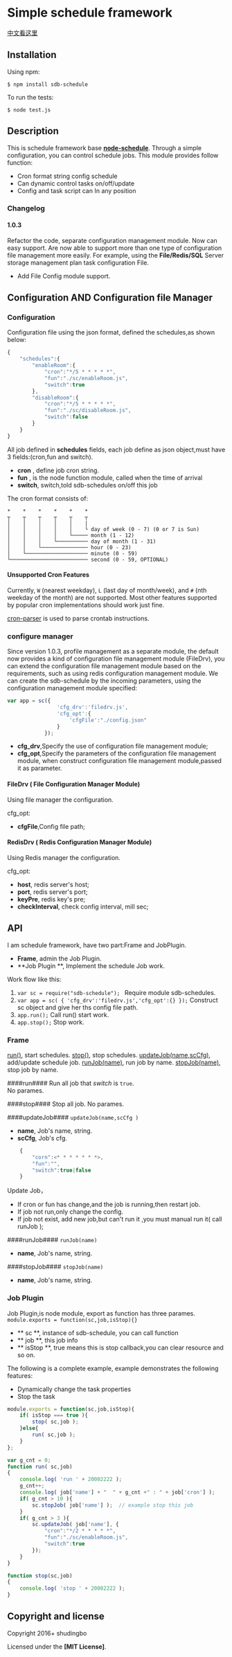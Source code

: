 
# Simple schedule framework
[中文看这里]

## Installation

Using npm:

    $ npm install sdb-schedule

To run the tests:

    $ node test.js

## Description
This is schedule framework base **[node-schedule]**. Through a simple configuration, you can control schedule jobs.
This module provides follow function:

 - Cron format string config schedule
 - Can dynamic control tasks on/off/update
 - Config and task script can In any position

### Changelog
#### 1.0.3
Refactor the code, separate configuration management module. Now can easy support. Are now able to support more than one type of configuration file management more easily. For example, using the **File/Redis/SQL** Server storage management plan task configuration File.
 - Add File Config module support.



## Configuration AND Configuration file Manager
### Configuration
  Configuration file using the json format, defined the schedules,as shown below:
```javascript
{
	"schedules":{
		"enableRoom":{
			"cron":"*/5 * * * * *",
			"fun":"./sc/enableRoom.js",
			"switch":true
		},
		"disableRoom":{
			"cron":"*/5 * * * * *",
			"fun":"./sc/disableRoom.js",
			"switch":false
		}
	}
}
```

All job defined in **schedules** fields, each job define as json object,must have 3 fields:(cron,fun and switch).

  - **cron** , define job cron string.
  - **fun**  , is the node function module, called when the time of arrival
  - **switch**, switch,told sdb-schedules on/off this job

The cron format consists of:
```
*    *    *    *    *    *
┬    ┬    ┬    ┬    ┬    ┬
│    │    │    │    │    |
│    │    │    │    │    └ day of week (0 - 7) (0 or 7 is Sun)
│    │    │    │    └───── month (1 - 12)
│    │    │    └────────── day of month (1 - 31)
│    │    └─────────────── hour (0 - 23)
│    └──────────────────── minute (0 - 59)
└───────────────────────── second (0 - 59, OPTIONAL)
```
#### Unsupported Cron Features

Currently, `W` (nearest weekday), `L` (last day of month/week), and `#` (nth weekday
of the month) are not supported. Most other features supported by popular cron
implementations should work just fine.

[cron-parser] is used to parse crontab instructions.

### configure manager
Since version 1.0.3, profile management as a separate module, the default now provides a kind of configuration file management module (FileDrv), you can extend the configuration file management module based on the requirements, such as using redis configuration management module.
We can create the sdb-schedule by the incoming parameters, using the configuration management module specified:

```javascript
var app = sc({
				'cfg_drv':'filedrv.js',
				'cfg_opt':{
					'cfgFile':"./config.json"
				}
			});
```
 - **cfg_drv**,Specify the use of configuration file management module;
 - **cfg_opt**,Specify the parameters of the configuration file management module, when  construct configuration file management module,passed it as parameter.

#### FileDrv ( File Configuration Manager Module)
Using file manager the configuration. 

cfg_opt:
 - **cfgFile**,Config file path;



#### RedisDrv ( Redis Configuration Manager Module)
Using Redis manager the configuration.

cfg_opt:
 - **host**, redis server's host;
 - **port**, redis server's port;
 - **keyPre**, redis key's pre;
 - **checkInterval**, check config interval, mill sec;


## API
I am schedule framework, have two part:Frame and JobPlugin.

 - **Frame**, admin the Job Plugin.
 - **Job Plugin **, Implement the schedule Job work.

 Work flow like this:

 1. `var sc = require("sdb-schedule"); `  Require module sdb-schedules.
 1. `var app = sc( { 'cfg_drv':'filedrv.js','cfg_opt':{} });` Construct sc object and give her ths config file path.
 1. `app.run();` Call run() start work.
 1. `app.stop();`  Stop work.

### Frame
 [run()](#idFunRun), start schedules.
 [stop()](#idFunStop), stop schedules.
 [updateJob(name,scCfg)](#idFunUpdateJob), add/update schedule job.
 [runJob(name)](#idFunRunJob), run job by name.
 [stopJob(name)](#idFunStopJob), stop job by name.

####<span id="idFunRun">run</span>####
Run all job that *switch* is `true`.  
No parames.

####<span id="idFunStop">stop</span>####
Stop all job.
No parames.

####<span id="idFunUpdateJob">updateJob</span>####
`updateJob(name,scCfg )`

 - **name**, Job's name, string.
 - **scCfg**, Job's cfg.
```javascript
    {
    	"corn":<* * * * * * *>,
        "fun":"",
        "switch":true|false
    }
```
 Update Job，
 - If cron or fun has change,and the job is running,then restart job.
 - If job not run,only change the config.
 - If job not exist, add new job,but can't run it ,you must manual run it( call runJob );


####<span id="idFunRunJob">runJob</span>####
`runJob(name)`

 - **name**, Job's name, string.

####<span id="idFunStopJob">stopJob</span>####
`stopJob(name)`

 - **name**, Job's name, string.

### Job Plugin
Job Plugin,is node module, export as function has three parames.
`module.exports = function(sc,job,isStop){}`

 - ** sc **, instance of sdb-schedule, you can call function
 - ** job **, this job info
 - ** isStop **, true means this is stop callback,you can clear resource and so on.

The following is a complete example, example demonstrates the following features:

 - Dynamically change the task properties
 - Stop the task

```javascript
module.exports = function(sc,job,isStop){
	if( isStop === true ){
		stop( sc,job );
	}else{
		run( sc,job );
	}
};

var g_cnt = 0;
function run( sc,job)
{
    console.log( 'run ' + 20002222 );
	g_cnt++;
	console.log( job['name'] + "  " + g_cnt +" : " + job['cron'] );
	if( g_cnt > 10 ){
		sc.stopJob( job['name'] );  // example stop this job
	}
	if( g_cnt > 3 ){
		sc.updateJob( job['name'], {
			"cron":"*/2 * * * * *",
			"fun":"./sc/enableRoom.js",
			"switch":true
		});
	}
}

function stop(sc,job)
{
	console.log( 'stop ' + 20002222 );
}

```

## Copyright and license

Copyright 2016+ shudingbo

Licensed under the **[MIT License]**.

[node-schedule]: https://github.com/node-schedule/node-schedule
[cron-parser]: https://github.com/harrisiirak/cron-parser
[中文看这里]:https://github.com/shudingbo/sdb-schedule/wiki/Chinese
